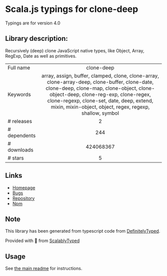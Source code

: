 
# Scala.js typings for clone-deep

Typings are for version 4.0

## Library description:
Recursively (deep) clone JavaScript native types, like Object, Array, RegExp, Date as well as primitives.

|                    |                 |
| ------------------ | :-------------: |
| Full name          | clone-deep |
| Keywords           | array, assign, buffer, clamped, clone, clone-array, clone-array-deep, clone-buffer, clone-date, clone-deep, clone-map, clone-object, clone-object-deep, clone-reg-exp, clone-regex, clone-regexp, clone-set, date, deep, extend, mixin, mixin-object, object, regex, regexp, shallow, symbol |
| # releases         | 2 |
| # dependents       | 244 |
| # downloads        | 424068367 |
| # stars            | 5 |

## Links
- [Homepage](https://github.com/jonschlinkert/clone-deep)
- [Bugs](https://github.com/jonschlinkert/clone-deep/issues)
- [Repository](https://github.com/jonschlinkert/clone-deep)
- [Npm](https://www.npmjs.com/package/clone-deep)
    


## Note
This library has been generated from typescript code from [DefinitelyTyped](https://definitelytyped.org).

Provided with :purple_heart: from [ScalablyTyped](https://github.com/oyvindberg/ScalablyTyped)

## Usage
See [the main readme](../../readme.md) for instructions.


